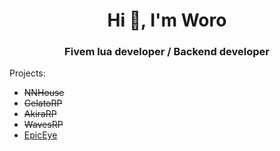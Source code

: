 <h1 align="center">Hi 👋, I'm Woro</h1>
<h3 align="center">Fivem lua developer / Backend developer</h3>

Projects: 
- ~~NNHouse~~
- ~~GelatoRP~~
- ~~AkiraRP~~
- ~~WavesRP~~
- [EpicEye](https://discord.gg/wavesroleplay)
